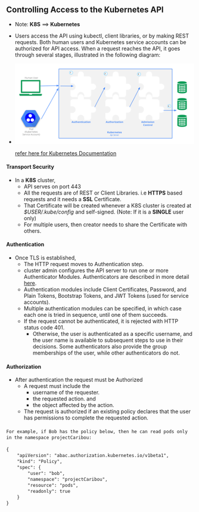 ## Controlling Access to the Kubernetes API
* Note: __K8S__ ==> __Kubernetes__ 
* Users access the API using kubectl, client libraries, or by making REST requests. Both human users and Kubernetes service accounts can be authorized for API access. When a request reaches the API, it goes through several stages, illustrated in the following diagram:
* ![preview](./images/stages.png)

    [refer here for Kubernetes Documentation](https://kubernetes.io/docs/reference/access-authn-authz/controlling-access/)


#### Transport Security

* In a __K8S__ cluster, 
    * API serves on port 443
    * All the requests are of REST or Client Libraries. i.e __HTTPS__ based requests and it needs a __SSL__ Certificate.
    * That Certificate will be created whenever a K8S cluster is created at *$USER/.kube/config* and self-signed. (Note: If it is a __SINGLE__ user only)
    * For multiple users, then creator needs to share the Certificate with others.

#### Authentication

* Once TLS is established,
    * The HTTP request moves to Authentication step.
    * cluster admin configures the API server to run one or more Authenticator Modules. Authenticators are described in more detail [here](https://kubernetes.io/docs/reference/access-authn-authz/authentication/).
    * Authentication modules include Client Certificates, Password, and Plain Tokens, Bootstrap Tokens, and JWT Tokens (used for service accounts).
    * Multiple authentication modules can be specified, in which case each one is tried in sequence, until one of them succeeds.
    * If the request cannot be authenticated, it is rejected with HTTP status code 401.
        * Otherwise, the user is authenticated as a specific username, and the user name is available to subsequent steps to use in their decisions. Some authenticators also provide the group memberships of the user, while other authenticators do not.

#### Authorization

* After authentication the request must be Authorized
    * A request must include the
        * username of the requester.
        * the requested action. and 
        * the object affected by the action.
    * The request is authorized if an existing policy declares that the user has permissions to complete the requested action.
####
    For example, if Bob has the policy below, then he can read pods only in the namespace projectCaribou:

    {
        "apiVersion": "abac.authorization.kubernetes.io/v1beta1",
        "kind": "Policy",
        "spec": {
            "user": "bob",
            "namespace": "projectCaribou",
            "resource": "pods",
            "readonly": true
        }
    }
